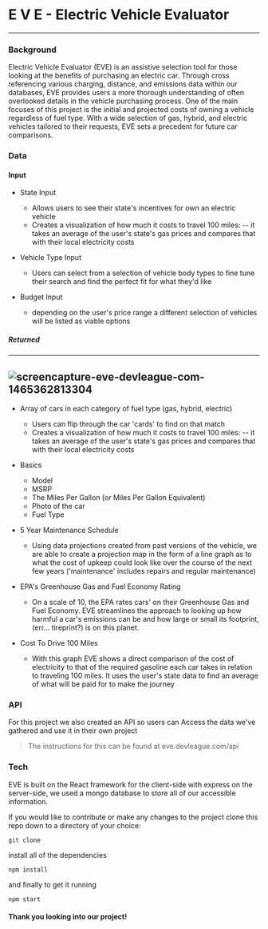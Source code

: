 # E V E - Electric Vehicle Evaluator

---

### Background
Electric Vehicle Evaluator (EVE) is an assistive selection tool for those looking at the benefits of purchasing an electric car. Through cross referencing various charging, distance, and emissions data within our databases, EVE provides users a more thorough understanding of often overlooked details in the vehicle purchasing process. One of the main focuses of this project is the initial and projected costs of owning a vehicle regardless of fuel type. With a wide selection of gas, hybrid, and electric vehicles tailored to their requests, EVE sets a precedent for future car comparisons.


### Data

#### Input

  - State Input
    - Allows users to see their state's incentives for own an electric vehicle
    - Creates a visualization of how much it costs to travel 100 miles:   -- it takes an average of the user's state's gas prices and compares that with their local electricity costs

  - Vehicle Type Input
    - Users can select from a selection of vehicle body types to fine tune their search and find the perfect fit for what              they'd like 

  - Budget Input
    - depending on the user's price range a different selection of vehicles will be listed as viable options 
    
  ##### Returned 

---
![screencapture-eve-devleague-com-1465362813304](https://cloud.githubusercontent.com/assets/13547790/16079646/592e9438-32a0-11e6-8e59-e30ab7fd8c9d.png)
---

  - Array of cars in each category of fuel type (gas, hybrid, electric)
    - Users can flip through the car 'cards' to find on that match
    - Creates a visualization of how much it costs to travel 100 miles:   -- it takes an average of the user's state's gas prices and compares that with their local electricity costs

 - Basics
    - Model
    - MSRP    
    - The Miles Per Gallon (or Miles Per Gallon Equivalent)
    - Photo of the car
    - Fuel Type
    

  - 5 Year Maintenance Schedule
    - Using data projections created from past versions of the vehicle, we are able to create a projection map in the form of a line graph as to what the cost of upkeep could look like over the course of the next few years ('maintenance' includes repairs and regular maintenance)

- EPA's Greenhouse Gas and Fuel Economy Rating
    - On a scale of 10, the EPA rates cars' on their Greenhouse Gas and Fuel Economy.   EVE streamlines the approach to looking up how harmful a car's emissions can be and how large or small its footprint, (err... tireprint?) is on this planet.

- Cost To Drive 100 Miles
    - With this graph EVE shows a direct comparison of the cost of electricity to that of the required gasoline each car takes in relation to traveling 100 miles. It uses the user's state data to find an average of what will be paid for to make the journey

### API

For this project we also created an API so users can Access the data we've gathered and use it in their own project

> The instructions for this can be found at eve.devleague.com/api


### Tech

EVE is built on the React framework for the client-side with express on the server-side, we used a mongo database to store all of our accessible information. 

If you would like to contribute or make any changes to the project clone this repo down to a directory of your choice:

`git clone` 

install all of the dependencies

`npm install` 

and finally to get it running

`npm start`

#### Thank you looking into our project!
